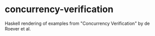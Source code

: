 # concurrency-verification

Haskell rendering of examples from "Concurrency Verification" by de Roever et
al.
